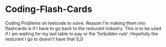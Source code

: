 # Coding-Flash-Cards

Coding Problems on leetcode to solve. Reason I'm making them into flashcards is if I have to go back to the resturant industry. This is to be used if I am waiting for my last table to pay or the 'forbidden rule'. Hopefully the resturant I go to doesn't have that 0_0